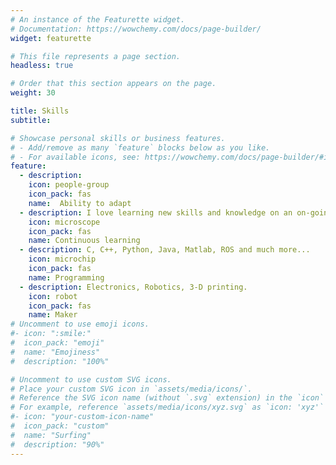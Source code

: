 ```yaml
---
# An instance of the Featurette widget.
# Documentation: https://wowchemy.com/docs/page-builder/
widget: featurette

# This file represents a page section.
headless: true

# Order that this section appears on the page.
weight: 30

title: Skills
subtitle:

# Showcase personal skills or business features.
# - Add/remove as many `feature` blocks below as you like.
# - For available icons, see: https://wowchemy.com/docs/page-builder/#icons
feature:
  - description:
    icon: people-group
    icon_pack: fas
    name:  Ability to adapt 
  - description: I love learning new skills and knowledge on an on-going basis.
    icon: microscope
    icon_pack: fas
    name: Continuous learning
  - description: C, C++, Python, Java, Matlab, ROS and much more...
    icon: microchip
    icon_pack: fas
    name: Programming
  - description: Electronics, Robotics, 3-D printing.
    icon: robot
    icon_pack: fas
    name: Maker
# Uncomment to use emoji icons.
#- icon: ":smile:"
#  icon_pack: "emoji"
#  name: "Emojiness"
#  description: "100%"

# Uncomment to use custom SVG icons.
# Place your custom SVG icon in `assets/media/icons/`.
# Reference the SVG icon name (without `.svg` extension) in the `icon` field.
# For example, reference `assets/media/icons/xyz.svg` as `icon: 'xyz'`
#- icon: "your-custom-icon-name"
#  icon_pack: "custom"
#  name: "Surfing"
#  description: "90%"
---
```

